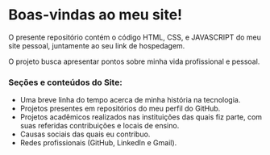 # Boas-vindas ao meu site!

O presente repositório contém o código HTML, CSS, e JAVASCRIPT do meu site pessoal, juntamente ao seu link de hospedagem.

O projeto busca apresentar pontos sobre minha vida profissional e pessoal.

### Seções e conteúdos do Site:
- Uma breve linha do tempo acerca de minha história na tecnologia.
- Projetos presentes em repositórios do meu perfil do GitHub.
- Projetos acadêmicos realizados nas instituições das quais fiz parte, com suas referidas contribuições e locais de ensino.
- Causas sociais das quais eu contribuo.
- Redes profissionais (GitHub, LinkedIn e Gmail).
